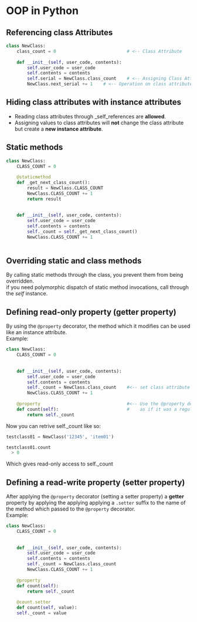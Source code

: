 # OOP in Python

## Referencing class Attributes
```python
class NewClass:
    class_count = 0                           # <-- Class Attribute
    
    def __init__(self, user_code, contents):
        self.user_code = user_code
        self.contents = contents
        self.serial = NewClass.class_count    # <-- Assigning Class Attribute reference to instance attibute
        NewClass.next_serial += 1    # <-- Operation on class attribute through class instance attribute
```

## Hiding class attributes with instance attributes
* Reading class attributes through _self_references are **allowed**.
* Assigning values to class attributes will **not** change the class attribute but create a **new instance attribute**.

## Static methods
```python
class NewClass:
    CLASS_COUNT = 0                           
    
    @staticmethod
    def _get_next_class_count():
        result = NewClass.CLASS_COUNT
        NewClass.CLASS_COUNT += 1
        return result
    
    
    def __init__(self, user_code, contents):
        self.user_code = user_code
        self.contents = contents
        self._count = self._get_next_class_count()
        NewClass.CLASS_COUNT += 1    
    

```

## Overriding static and class methods  
By calling static methods through the class, you prevent them from being overridden.  
if you need polymorphic dispatch of static method invocations, call through the _self_ instance.

## Defining read-only property (getter property)

By using the `@property` decorator, the method which it modifies can be used like an instance attribute.  
Example:
```python
class NewClass:
    CLASS_COUNT = 0                           
    
    
    def __init__(self, user_code, contents):
        self.user_code = user_code
        self.contents = contents
        self._count = NewClass.class_count    #<-- set class attribute CLASS_COUNT to instance attribute
        NewClass.CLASS_COUNT += 1    
    
    @property                                 #<-- Use the @property decorator to access its methods return value
    def count(self):                          #    as if it was a regular instance attribute
        return self._count
```
Now you can retrive self._count like so:
```python
testclass01 = NewClass('12345', 'item01')

testclass01.count
  > 0
```

Which gives read-only access to self._count


## Defining a read-write property (setter property)
After applying the `@property` decorator (setting a setter property) a **getter** property
by applying the applying applying a `.setter` suffix to the name of the method which 
passed to the `@property` decorator.  
Example:
```python
class NewClass:
    CLASS_COUNT = 0                           
    
    
    def __init__(self, user_code, contents):
        self.user_code = user_code
        self.contents = contents
        self._count = NewClass.class_count  
        NewClass.CLASS_COUNT += 1    
    
    @property                               
    def count(self):                        
        return self._count
    
    @count.setter
    def count(self, value):
    self._count = value
```

